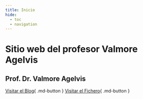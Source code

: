 ```yaml
---
title: Inicio
hide:
  - toc
  - navigation
---
```


# __Sitio web del profesor Valmore Agelvis__
## Prof. Dr. Valmore Agelvis

[Visitar el Blog](blog){ .md-button }
[Visitar el Fichero](fichas){ .md-button }